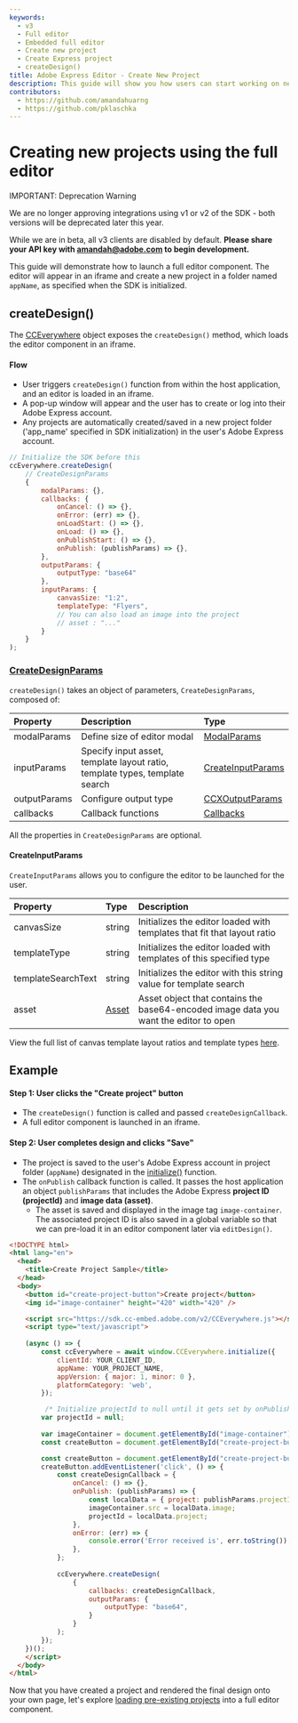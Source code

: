 ```yaml
---
keywords:
  - v3
  - Full editor
  - Embedded full editor
  - Create new project 
  - Create Express project 
  - createDesign()
title: Adobe Express Editor - Create New Project
description: This guide will show you how users can start working on new projects in an Adobe Express editor. 
contributors:
  - https://github.com/amandahuarng
  - https://github.com/pklaschka
---
```


# Creating new projects using the full editor

<InlineAlert variant="warning" slots="header, text1, text2" />

IMPORTANT: Deprecation Warning

We are no longer approving integrations using v1 or v2 of the SDK - both versions will be deprecated later this year.

While we are in beta, all v3 clients are disabled by default. **Please share your API key with amandah@adobe.com to begin development.**

This guide will demonstrate how to launch a full editor component. The editor will appear in an iframe and create a new project in a folder named `appName`, as specified when the SDK is initialized.

## createDesign()

The [CCEverywhere](../../../reference/index.md#cceverywhere) object exposes the `createDesign()` method, which loads the editor component in an iframe.

#### Flow

* User triggers `createDesign()` function from within the host application, and an editor is loaded in an iframe.
* A pop-up window will appear and the user has to create or log into their Adobe Express account.
* Any projects are automatically created/saved in a new project folder ('app_name' specified in SDK initialization) in the user's Adobe Express account.

```js
// Initialize the SDK before this 
ccEverywhere.createDesign(
    // CreateDesignParams
    {
        modalParams: {},
        callbacks: {
            onCancel: () => {},
            onError: (err) => {},
            onLoadStart: () => {},
            onLoad: () => {},
            onPublishStart: () => {},
            onPublish: (publishParams) => {},
        },
        outputParams: { 
            outputType: "base64"
        },
        inputParams: { 
            canvasSize: "1:2",
            templateType: "Flyers",
            // You can also load an image into the project 
            // asset : "..."
        }
    }
); 
```

### [CreateDesignParams](../../../reference/full_editor/index.md#createdesignparams)

`createDesign()` takes an object of parameters, `CreateDesignParams`, composed of:

| Property | Description | Type
| :-- | :-- | :--
| modalParams | Define size of editor modal | [ModalParams](../../../reference/shared_types/index.md#modalparams)
| inputParams | Specify input asset, template layout ratio, template types, template search | [CreateInputParams](#createinputparams)
| outputParams | Configure output type | [CCXOutputParams](../../../reference/shared_types/index.md#ccxoutputparams)
| callbacks | Callback functions | [Callbacks](../../../reference/shared_types/index.md#callbacks)
  
All the properties in `CreateDesignParams` are optional.

#### CreateInputParams

`CreateInputParams` allows you to configure the editor to be launched for the user.

| Property | Type| Description
| :-- | :--| :--
| canvasSize| string | Initializes the editor loaded with templates that fit that layout ratio
| templateType | string | Initializes the editor loaded with templates of this specified type
| templateSearchText | string | Initializes the editor with this string value for template search
| asset | [Asset](../../../reference/shared_types/index.md#asset) | Asset object that contains the base64-encoded image data you want the editor to open

View the full list of canvas template layout ratios and template types [here](../../../reference/types/index.md#canvasaspectid).

## Example

#### Step 1: User clicks the "Create project" button

* The `createDesign()` function is called and passed `createDesignCallback`.
* A full editor component is launched in an iframe.

#### Step 2: User completes design and clicks "Save"

* The project is saved to the user's Adobe Express account in project folder (`appName`) designated in the [initialize()](../../../reference/index.md#initialize) function.
* The `onPublish` callback function is called. It passes the host application an object `publishParams` that includes the Adobe Express __project ID (projectId)__ and __image data (asset)__.
  * The asset is saved and displayed in the image tag `image-container`. The associated project ID is also saved in a global variable so that we can pre-load it in an editor component later via `editDesign()`.

```html
<!DOCTYPE html>
<html lang="en">
  <head>
    <title>Create Project Sample</title>
  </head>  
  <body>
    <button id="create-project-button">Create project</button>
    <img id="image-container" height="420" width="420" />

    <script src="https://sdk.cc-embed.adobe.com/v2/CCEverywhere.js"></script>
    <script type="text/javascript">
    
    (async () => {
        const ccEverywhere = await window.CCEverywhere.initialize({
            clientId: YOUR_CLIENT_ID,
            appName: YOUR_PROJECT_NAME,
            appVersion: { major: 1, minor: 0 },
            platformCategory: 'web', 
        });

         /* Initialize projectId to null until it gets set by onPublish callback */
        var projectId = null;
        
        var imageContainer = document.getElementById("image-container");
        const createButton = document.getElementById("create-project-button");

        const createButton = document.getElementById("create-project-button");
        createButton.addEventListener('click', () => {
            const createDesignCallback = {
                onCancel: () => {},
                onPublish: (publishParams) => {
                    const localData = { project: publishParams.projectId, image: publishParams.asset.data };
                    imageContainer.src = localData.image;
                    projectId = localData.project;
                },
                onError: (err) => {
                    console.error('Error received is', err.toString());
                },
            };
            
            ccEverywhere.createDesign(
                {
                    callbacks: createDesignCallback, 
                    outputParams: {
                        outputType: "base64",
                    }
                }
            );  
        });
    })();
    </script>
  </body> 
</html>
```

Now that you have created a project and rendered the final design onto your own page, let's explore [loading pre-existing projects](../edit_project/index.md) into a full editor component.
